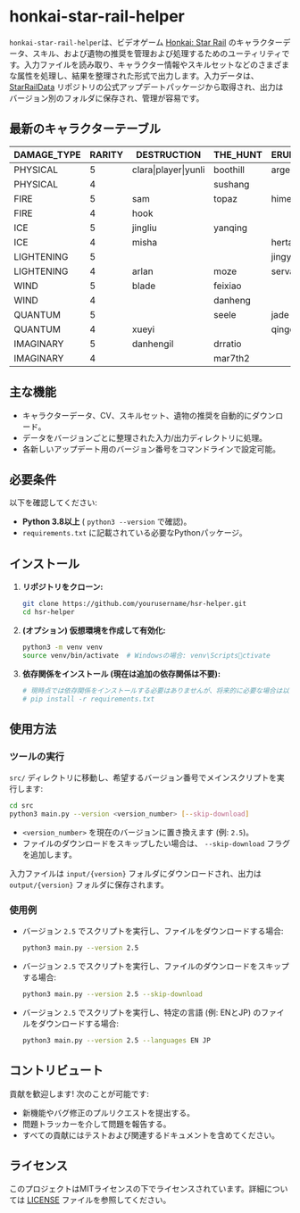 # honkai-star-rail-helper

`honkai-star-rail-helper`は、ビデオゲーム [Honkai: Star Rail](https://en.wikipedia.org/wiki/Honkai:_Star_Rail) のキャラクターデータ、スキル、および遺物の推奨を管理および処理するためのユーティリティです。入力ファイルを読み取り、キャラクター情報やスキルセットなどのさまざまな属性を処理し、結果を整理された形式で出力します。入力データは、[StarRailData](https://github.com/Dimbreath/StarRailData/tree/master) リポジトリの公式アップデートパッケージから取得され、出力はバージョン別のフォルダに保存され、管理が容易です。

## 最新のキャラクターテーブル
<!-- CHARACTER_TABLE_START -->
| DAMAGE_TYPE | RARITY | DESTRUCTION               | THE_HUNT  | ERUDITION | HARMONY   | NIHILITY                  | PRESERVATION       | ABUNDANCE  |
|-------------|--------|---------------------------|-----------|-----------|-----------|---------------------------|--------------------|------------|
| PHYSICAL    | 5      | clara\|player\|yunli      | boothill  | argenti   | robin     |                           |                    |            |
| PHYSICAL    | 4      |                           | sushang   |           | hanya     | luka                      |                    | natasha    |
| FIRE        | 5      | sam                       | topaz     | himeko    |           | jiaoqiu                   | player2            | lingsha    |
| FIRE        | 4      | hook                      |           |           | asta      | guinaifen                 |                    | gallagher  |
| ICE         | 5      | jingliu                   | yanqing   |           | ruanmei   |                           | gepard             |            |
| ICE         | 4      | misha                     |           | herta     |           | pela                      | mar7th             |            |
| LIGHTENING  | 5      |                           |           | jingyuan  |           | acheron\|kafka            |                    | bailu      |
| LIGHTENING  | 4      | arlan                     | moze      | serval    | tingyun   |                           |                    |            |
| WIND        | 5      | blade                     | feixiao   |           | bronya    | blackswann                |                    | huohuo     |
| WIND        | 4      |                           | danheng   |           |           | sampo                     |                    |            |
| QUANTUM     | 5      |                           | seele     | jade      | sparkle   | silverwolf                | fuxuan             |            |
| QUANTUM     | 4      | xueyi                     |           | qingque   |           |                           |                    | lynx       |
| IMAGINARY   | 5      | danhengil                 | drratio   |           | player3   | welt                      | aventurine         | luocha     |
| IMAGINARY   | 4      |                           | mar7th2   |           | yukong    |                           |                    |            |
<!-- CHARACTER_TABLE_END -->

## 主な機能
- キャラクターデータ、CV、スキルセット、遺物の推奨を自動的にダウンロード。
- データをバージョンごとに整理された入力/出力ディレクトリに処理。
- 各新しいアップデート用のバージョン番号をコマンドラインで設定可能。

## 必要条件

以下を確認してください:
- **Python 3.8以上** ( `python3 --version` で確認)。
- `requirements.txt` に記載されている必要なPythonパッケージ。

## インストール

1. **リポジトリをクローン:**
   ```bash
   git clone https://github.com/yourusername/hsr-helper.git
   cd hsr-helper
   ```

2. **(オプション) 仮想環境を作成して有効化:**
   ```bash
   python3 -m venv venv
   source venv/bin/activate  # Windowsの場合: venv\Scriptsctivate
   ```

3. **依存関係をインストール (現在は追加の依存関係は不要):**
   ```bash
   # 現時点では依存関係をインストールする必要はありませんが、将来的に必要な場合は以下を実行します:
   # pip install -r requirements.txt
   ```

## 使用方法

### ツールの実行
   `src/` ディレクトリに移動し、希望するバージョン番号でメインスクリプトを実行します:
   ```bash
   cd src
   python3 main.py --version <version_number> [--skip-download]
   ```

   - `<version_number>` を現在のバージョンに置き換えます (例: `2.5`)。
   - ファイルのダウンロードをスキップしたい場合は、 `--skip-download` フラグを追加します。

   入力ファイルは `input/{version}` フォルダにダウンロードされ、出力は `output/{version}` フォルダに保存されます。

### 使用例

- バージョン `2.5` でスクリプトを実行し、ファイルをダウンロードする場合:
  ```bash
  python3 main.py --version 2.5
  ```

- バージョン `2.5` でスクリプトを実行し、ファイルのダウンロードをスキップする場合:
  ```bash
  python3 main.py --version 2.5 --skip-download
  ```

- バージョン `2.5` でスクリプトを実行し、特定の言語 (例: ENとJP) のファイルをダウンロードする場合:
  ```bash
  python3 main.py --version 2.5 --languages EN JP
  ```

## コントリビュート

貢献を歓迎します! 次のことが可能です:
- 新機能やバグ修正のプルリクエストを提出する。
- 問題トラッカーを介して問題を報告する。
- すべての貢献にはテストおよび関連するドキュメントを含めてください。

## ライセンス

このプロジェクトはMITライセンスの下でライセンスされています。詳細については [LICENSE](LICENSE) ファイルを参照してください。
